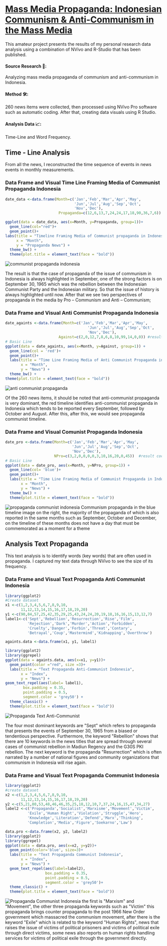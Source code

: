 # [Mass Media Propaganda: Indonesian Communism & Anti-Communism in the Mass Media](https://hrcak.srce.hr/en/file/469510) 

This amateur project presents the results of my personal research data analysis using a combination of NVivo and R-Studio that has been published.

#### Source Research 🔎:
Analyzing mass media propaganda of communism and anti-communism in Indonesia.

#### Method 🛠️:
260 news items were collected, then processed using NVivo Pro software such as automatic coding. After that, creating data visuals using R Studio.

#### Analysis Data 📈:
Time-Line and Word Frequency.

## Time - Line Analysis
From all the news, I reconstructed the time sequence of events in news events in monthly measurements.

### Data Frame and Visual Time Line Framing Media of Communist Propaganda Indonesia
```r
date_data <-data.frame(Month=c('Jan','Feb','Mar','Apr','May',
                               'Jun','Jul','Aug','Sep','Oct',
                               'Nov','Dec'),
                        Propaganda=c(12,6,13,7,24,24,17,18,90,36,7,6)) #result coding in NVivo Pro

ggplot(data = date_data, aes(x=Month, y=Propaganda, group=1))+
  geom_line(col="red")+
  geom_point()+
labs(title = "Timeline Framing Media of Communist propaganda in Indonesia",
     x = "Month",
     y = "Propaganda News") +
  theme_bw() +
  theme(plot.title = element_text(face = "bold")) 

```
![communist propaganda indonesia](timelinecommunistpropaganda.png)

The result is that the case of propaganda of the issue of communism in Indonesia is always highlighted in September, one of the strong factors is on September 30, 1965 which was the rebellion between the Indonesian Communist Party and the Indonesian military. So that the issue of history is always highlighted until now. 
After that we see two perspectives of propaganda in the media by Pro – Communism and Anti – Communism;

### Data Frame and Visual Anti Communist Propaganda Indonesia

```r
date_againts <-data.frame(Month=c('Jan','Feb','Mar','Apr','May',
                                     'Jun','Jul','Aug','Sep','Oct',
                                     'Nov','Dec'),
                        Against=c(2,0,12,7,8,6,8,10,99,14,0,0)) #result coding in NVivo Pro
# Basic Line
ggplot(data = date_againts, aes(x=Month, y=Against, group=1)) +
  geom_line(col = 'red')+
  geom_point()+
  labs(title = "Time Line Framing Media of Anti Communist Propaganda in Indonesia",
       x = "Month",
       y = "News") +
  theme_bw() +
theme(plot.title = element_text(face = "bold")) 

```
![anti communist propaganda](anticommunist.png)

Of the 260 news items, it should be noted that anti-communist propaganda is very dominant, the red timeline identifies anti-communist propaganda in Indonesia which tends to be reported every September, followed by October and August. After this, after this, we would see propaganda communist timeline.

### Data Frame and Visual Comunist Propaganda Indonesia

```r
date_pro <-data.frame(Month=c('Jan','Feb','Mar','Apr','May',
                              'Jun','Jul','Aug','Sep','Oct',
                              'Nov','Dec'),
                      NPro=c(3,2,0,0,0,0,3,10,16,20,0,45))  #result coding in NVivo Pro
# Basic Line
ggplot(data = date_pro, aes(x=Month, y=NPro, group=1)) +
  geom_line(col= 'blue')+
  geom_point()+
  labs(title = "Time Line Framing Media of Communist Propaganda in Indonesia",
       x = "Month",
       y = "News") +
  theme_bw() +
  theme(plot.title = element_text(face = "bold"))  

```
![propaganda communist indonesia](communistpropaganda.png)
Communism propaganda in the blue timeline image on the right, the majority of the propaganda of which is also reported in the same months such as September, October and December, on the timeline of these months does not have a day that must be commemorated as a moment for a theme

## Analysis Text Propaganda 
This text analysis is to identify words (key words) that are often used in propaganda. I captured my text data through NVivo to see the size of its frequency.

### Data Frame and Visual Text Propaganda Anti Communist Indonesia
```r
library(ggplot2)
#Create dataset 
x1 <-c(1,2,3,4,5,6,7,8,9,10,
       11,12,13,14,15,16,17,18,19,20)
y1 <-c(90,84,57,25,42,35,29,25,43,24,24,20,19,18,16,16,15,13,12,7)
label1<-c('Sept','Rebellion','Resurrection','Rise','Film',
          'Rejection','Dark','Murder','Action','Forbidden',
          'Cruelty','Danger','Forbin','Threat','Contary',
          'Betrayal','Coup','Mastermind','Kidnapping','Overthrow')

againts.data <-data.frame(x1, y1, label1)

library(ggplot2)
library(ggrepel)
ggplot(data = againts.data, aes(x=x1, y=y1))+
  geom_point(color ="red", size =3)+
  labs(title = "Text Propaganda Anti-Communist Indonesia",
       x = "Index",
       y = "News") +
geom_text_repel(aes(label= label1),
        box.padding = 0.35,
        point.padding = 0.5,
        segment.color = 'grey50') +
  theme_classic() +
  theme(plot.title = element_text(face = "bold")) 

```
![Propaganda Text Anti-Communist](textpropagandaanticommunist.png)

The four most dominant keywords are "Sept" which refers to propaganda that presents the events of September 30, 1965 from a biased or tendentious perspective. Furthermore, the keyword "Rebellion" shows that there are 10 keywords in the news titles that are spread through several cases of communist rebellion in Madiun Regency and the G30S PKI rebellion. The next keyword is the propaganda "Resurrection" which is often narrated by a number of national figures and community organizations that communism in Indonesia will rise again.

### Data Frame and Visual Text Propaganda Communist Indonesia

```r
library(ggplot2)
#create dataset 
x2 <-c(1,2,3,4,5,6,7,8,9,10,
       11,12,13,14,15,16,17,18,19,20)
y2 <-c(5,21,80,53,48,46,46,35,25,18,12,10,7,37,24,16,15,47,34,27)
label2 <-c('Propaganda','Socialist','Marxisme','Movement','Victim',
          'Exile','Human Right','Violation','Struggle','Hero',
          'Knowledge','Literation','Defend','Marx','Thinking',
          'Completion','Media','Figure','Soekarno','Law')

data.pro <-data.frame(x2, y2, label2)
library(ggplot2)
library(ggrepel)
ggplot(data = data.pro, aes(x=x2, y=y2))+
  geom_point(color='blue', size=3)+
  labs(title = "Text Propaganda Communist Indonesia",
       x = "Index",
       y = "News") +
  geom_text_repel(aes(label=label2),
                  box.padding = 0.35,
                  point.padding = 0.5,
                  segment.color = 'grey50')+
  theme_classic() +
  theme(plot.title = element_text(face = "bold")) 

```
![Propaganda Communist Indonesia](textpropagandacommunist.png)
the first is "Marxism" and "Movement", the other three propaganda keywords such as "Victim" this propaganda brings counter propaganda to the post 1966 New Order government which massacred the communism movement, after there is the keyword "Exile" which is related to the keyword "Human Rights", news that raises the issue of victims of political prisoners and victims of political exile through direct victims, some news also reports on human rights handling services for victims of political exile through the government directly.

